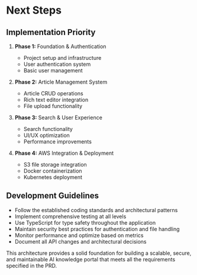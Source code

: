 # Next Steps

## Implementation Priority

1. **Phase 1:** Foundation & Authentication
   - Project setup and infrastructure
   - User authentication system
   - Basic user management

2. **Phase 2:** Article Management System
   - Article CRUD operations
   - Rich text editor integration
   - File upload functionality

3. **Phase 3:** Search & User Experience
   - Search functionality
   - UI/UX optimization
   - Performance improvements

4. **Phase 4:** AWS Integration & Deployment
   - S3 file storage integration
   - Docker containerization
   - Kubernetes deployment

## Development Guidelines

- Follow the established coding standards and architectural patterns
- Implement comprehensive testing at all levels
- Use TypeScript for type safety throughout the application
- Maintain security best practices for authentication and file handling
- Monitor performance and optimize based on metrics
- Document all API changes and architectural decisions

This architecture provides a solid foundation for building a scalable, secure, and maintainable AI knowledge portal that meets all the requirements specified in the PRD. 